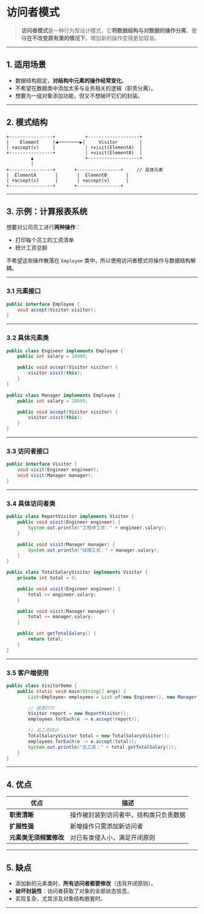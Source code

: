 # 访问者模式


> **访问者模式**是一种行为型设计模式，它**将数据结构与对数据的操作分离**，使得**在不改变原有类的情况下**，增加新的操作变得更加容易。

---

## 1. 适用场景

- 数据结构稳定，**对结构中元素的操作经常变化**。
- 不希望在数据类中添加太多与业务相关的逻辑（职责分离）。
- 想要为一组对象添加功能，但又不想破坏它们的封装。

---

## 2. 模式结构

```text
+----------------+           +-------------------+
|    Element     |◀────────▶|     Visitor        |
| +accept(v)     |           | +visit(ElementA)  |
+----------------+           | +visit(ElementB)  |
         ▲                   +-------------------+
         │
+----------------+       +----------------+     // 具体元素
|  ElementA       |       |  ElementB       |
| +accept(v)      |       | +accept(v)      |
+----------------+       +----------------+
```

---

## 3. 示例：计算报表系统

想要对公司员工进行**两种操作**：

- 打印每个员工的工资清单
- 统计工资总额

不希望这些操作散落在 `Employee` 类中，所以使用访问者模式将操作与数据结构解耦。

---

### 3.1 元素接口

```java
public interface Employee {
    void accept(Visitor visitor);
}
```

---

### 3.2 具体元素类

```java
public class Engineer implements Employee {
    public int salary = 10000;

    public void accept(Visitor visitor) {
        visitor.visit(this);
    }
}

public class Manager implements Employee {
    public int salary = 20000;

    public void accept(Visitor visitor) {
        visitor.visit(this);
    }
}
```

---

### 3.3 访问者接口

```java
public interface Visitor {
    void visit(Engineer engineer);
    void visit(Manager manager);
}
```

---

### 3.4 具体访问者类

```java
public class ReportVisitor implements Visitor {
    public void visit(Engineer engineer) {
        System.out.println("工程师工资：" + engineer.salary);
    }

    public void visit(Manager manager) {
        System.out.println("经理工资：" + manager.salary);
    }
}

public class TotalSalaryVisitor implements Visitor {
    private int total = 0;

    public void visit(Engineer engineer) {
        total += engineer.salary;
    }

    public void visit(Manager manager) {
        total += manager.salary;
    }

    public int getTotalSalary() {
        return total;
    }
}
```

---

### 3.5 客户端使用

```java
public class VisitorDemo {
    public static void main(String[] args) {
        List<Employee> employees = List.of(new Engineer(), new Manager());

        // 报表打印
        Visitor report = new ReportVisitor();
        employees.forEach(e -> e.accept(report));

        // 总工资统计
        TotalSalaryVisitor total = new TotalSalaryVisitor();
        employees.forEach(e -> e.accept(total));
        System.out.println("总工资：" + total.getTotalSalary());
    }
}
```

---

## 4. 优点

| 优点 | 描述 |
|------|------|
| **职责清晰** | 操作被封装到访问者中，结构类只负责数据 |
| **扩展性强** | 新增操作只需添加新访问者 |
| **元素类无须频繁修改** | 对已有类侵入小，满足开闭原则 |

---

## 5. 缺点

- 添加新的元素类时，**所有访问者都要修改**（违背开闭原则）。
- **破坏封装性**：访问者获取了对象的全部状态信息。
- 实现复杂，尤其涉及对象结构嵌套时。

---
